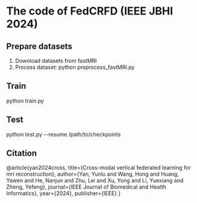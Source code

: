 # The code of FedCRFD (IEEE JBHI 2024)

## Prepare datasets
1. Download datasets from fastMRI
2. Process dataset:
python preprocess_fastMRI.py

## Train
python train.py

## Test
python test.py --resume /path/to/checkpoints


## Citation

@article{yan2024cross,
  title={Cross-modal vertical federated learning for mri reconstruction},
  author={Yan, Yunlu and Wang, Hong and Huang, Yawen and He, Nanjun and Zhu, Lei and Xu, Yong and Li, Yuexiang and Zheng, Yefeng},
  journal={IEEE Journal of Biomedical and Health Informatics},
  year={2024},
  publisher={IEEE}
}
